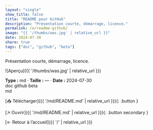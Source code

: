 ```yaml
---
layout: "single"
show_title: false
title: "README pour GitHub"
description: "Présentation courte, démarrage, licence."
permalink: /o/readme-github/
image: "{{ '/thumbs/was.jpg' | relative_url }}"
date: 2024-07-30
share: true
tags: ["doc", "github", "beta"]
---
```



Présentation courte, démarrage, licence.

![Aperçu]({{ '/thumbs/was.jpg' | relative_url }})

<div class="info-box"><strong>Type :</strong> md · <strong>Taille :</strong> — · <strong>Date :</strong> 2024-07-30</div>

<div class="tags"><span class="tag">doc</span> <span class="tag">github</span> <span class="tag">beta</span></div>

<div class="badges"><span class="badge">md</span></div>

[📥 Télécharger]({{ '/md/README.md' | relative_url }}){: .button }

[↗ Ouvrir]({{ '/md/README.md' | relative_url }}){: .button secondary }

[← Retour à l’accueil]({{ '/' | relative_url }})
